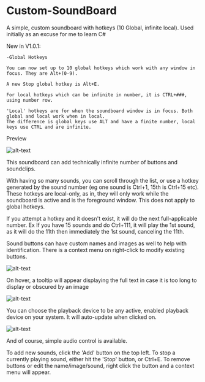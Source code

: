 # Custom-SoundBoard
A simple, custom soundboard with hotkeys (10 Global, infinite local). Used initially as an excuse for me to learn C#

New in V1.0.1:

	-Global Hotkeys

	You can now set up to 10 global hotkeys which work with any window in focus. They are Alt+(0-9).
	
	A new Stop global hotkey is Alt+E.
	
	For local hotkeys which can be infinite in number, it is CTRL+###, using number row.
	
	'Local' hotkeys are for when the soundboard window is in focus. Both global and local work when in local.
	The difference is global keys use ALT and have a finite number, local keys use CTRL and are infinite.
	

Preview

![alt-text](https://i.imgur.com/NN3xJCr.png)


This soundboard can add technically infinite number of buttons and soundclips.

With having so many sounds, you can scroll through the list, or use a hotkey generated by the sound number (eg one sound is Ctrl+1, 15th is Ctrl+15 etc). These hotkeys are local-only, as in, they will only work while the soundboard is active and is the foreground window. This does not apply to global hotkeys.

If you attempt a hotkey and it doesn't exist, it will do the next full-applicable number. Ex If you have 15 sounds and do Ctrl+111, it will play the 1st sound, as it will do the 11th then immediately the 1st sound, canceling the 11th.


Sound buttons can have custom names and images as well to help with identification. There is a context menu on right-click to modify existing buttons. 

![alt-text](https://i.imgur.com/EgoaIzK.png)


On hover, a tooltip will appear displaying the full text in case it is too long to display or obscured by an image

![alt-text](https://i.imgur.com/rweUoTb.png)


You can choose the playback device to be any active, enabled playback device on your system. It will auto-update when clicked on.

![alt-text](https://i.imgur.com/4LFJNvA.png)


And of course, simple audio control is available. 

To add new sounds, click the 'Add' button on the top left. To stop a currently playing sound, either hit the 'Stop' button, or Ctrl+E.
To remove buttons or edit the name/image/sound, right click the button and a context menu will appear.


